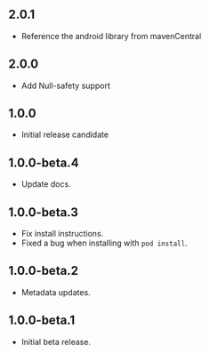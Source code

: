 ## 2.0.1

* Reference the android library from mavenCentral

## 2.0.0

* Add Null-safety support

## 1.0.0

* Initial release candidate

## 1.0.0-beta.4

* Update docs.

## 1.0.0-beta.3

* Fix install instructions.
* Fixed a bug when installing with `pod install`.

## 1.0.0-beta.2

* Metadata updates.

## 1.0.0-beta.1

* Initial beta release.
